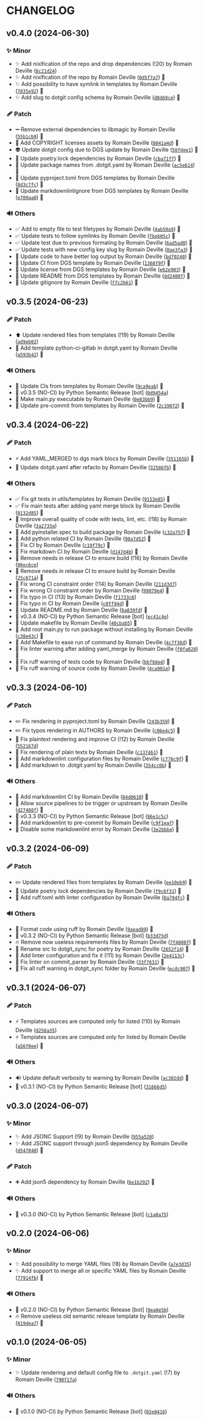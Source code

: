 <!-- markdownlint-disable-file -->
# CHANGELOG

## v0.4.0 (2024-06-30)

### ✨ Minor

  * ✨ Add nixification of the repo and drop dependencies (!20) by Romain Deville ([`8c21d24`](https://framagit.org/rdeville-public/programs/dotgit-sync/-/commit/8c21d24816e30d4f1e739c280cf0cf6a6a063fb8))
  * ✨ Add nixification of the repo by Romain Deville ([`0d5f7a7`](https://framagit.org/rdeville-public/programs/dotgit-sync/-/commit/0d5f7a7ec13ffa165a337baba132f76a944e44bc)) 🔏
  * ✨ Add possibility to have symlink in templates by Romain Deville ([`7835e92`](https://framagit.org/rdeville-public/programs/dotgit-sync/-/commit/7835e9212a6b63c6410a0ddb89758e7d8e3deac1)) 🔏
  * ✨ Add slug to dotgit config schema by Romain Deville ([`d0d69ce`](https://framagit.org/rdeville-public/programs/dotgit-sync/-/commit/d0d69ce154d6cc4db03ccf7ed0765139c8e69645)) 🔏

### 🩹 Patch

  * ➖ Remove external dependencies to libmagic by Romain Deville ([`55b1cb9`](https://framagit.org/rdeville-public/programs/dotgit-sync/-/commit/55b1cb9d897f0f9c0db7c3d890fdfffa76d4d7b3)) 🔏
  * 🍱 Add COPYRIGHT licenses assets by Romain Deville ([`8041a4d`](https://framagit.org/rdeville-public/programs/dotgit-sync/-/commit/8041a4d3929b30c54a7371e014b47939d1a67ed2)) 🔏
  * 👽️ Update dotgit config due to DGS update by Romain Deville ([`50fdee1`](https://framagit.org/rdeville-public/programs/dotgit-sync/-/commit/50fdee143b53d870d35a91b8f5bec674cbb2cf63)) 🔏
  * 📌 Update poetry.lock dependencies by Romain Deville ([`cba71ff`](https://framagit.org/rdeville-public/programs/dotgit-sync/-/commit/cba71ff4468439c916cb850ebf160ee455154de1)) 🔏
  * 🔧 Update package names from .dotgit.yaml by Romain Deville ([`ac5e614`](https://framagit.org/rdeville-public/programs/dotgit-sync/-/commit/ac5e61417e4f6c74802be2c300a9288ae0f33933)) 🔏
  * 🔧 Update pyproject.toml from DGS templates by Romain Deville ([`8d3c7fc`](https://framagit.org/rdeville-public/programs/dotgit-sync/-/commit/8d3c7fc72cb1a82bc6891748fe1a4394cfb51342)) 🔏
  * 🔧 Update markdownlintignore from DGS templates by Romain Deville ([`e709aa0`](https://framagit.org/rdeville-public/programs/dotgit-sync/-/commit/e709aa050516eecd891dceebd9a319bf0084b75b)) 🔏

### 🔊 Others

  * ✅ Add to empty file to test filetypes by Romain Deville ([`4ab50a9`](https://framagit.org/rdeville-public/programs/dotgit-sync/-/commit/4ab50a9f4c170f509b18a2025bff2e065f7c4a1c)) 🔏
  * ✅ Update tests to follow symlinks by Romain Deville ([`fbeb05c`](https://framagit.org/rdeville-public/programs/dotgit-sync/-/commit/fbeb05c1e9f91a36ae65d4f1d24842a6eb1a3552)) 🔏
  * ✅ Update test due to previous formating by Romain Deville ([`6ad5ad0`](https://framagit.org/rdeville-public/programs/dotgit-sync/-/commit/6ad5ad03befe10c715502b0d63a4e5bd1f453c24)) 🔏
  * ✅ Update tests with new config key slug by Romain Deville ([`0ae3fa3`](https://framagit.org/rdeville-public/programs/dotgit-sync/-/commit/0ae3fa3936abedecc3618f455209529f12dcd6a1)) 🔏
  * 🎨 Update code to have better log output by Romain Deville ([`bd70240`](https://framagit.org/rdeville-public/programs/dotgit-sync/-/commit/bd7024085d197ecd8a972b609bf85cd918023467)) 🔏
  * 💚 Update CI from DGS template by Romain Deville ([`1368f9f`](https://framagit.org/rdeville-public/programs/dotgit-sync/-/commit/1368f9ff95d44bf5c90b698542c758e2f776cafd)) 🔏
  * 📄 Update license from DGS templates by Romain Deville ([`e62e903`](https://framagit.org/rdeville-public/programs/dotgit-sync/-/commit/e62e903566dcdbbd09c81f5900d16990e1495ba2)) 🔏
  * 📝 Update README from DGS templates by Romain Deville ([`dd2400f`](https://framagit.org/rdeville-public/programs/dotgit-sync/-/commit/dd2400fbb15cdbf84082f7c917f27358988700af)) 🔏
  * 🙈 Update gitignore by Romain Deville ([`ffc2b61`](https://framagit.org/rdeville-public/programs/dotgit-sync/-/commit/ffc2b61e7bad87265cbad9d42605568080a1462e)) 🔏

## v0.3.5 (2024-06-23)

### 🩹 Patch

  * ⬆️ Update rendered files from templates (!19) by Romain Deville ([`ad9eb02`](https://framagit.org/rdeville-public/programs/dotgit-sync/-/commit/ad9eb023c4319893097bea2fb8e1bc18bf506986))
  * 🔧 Add template python-ci-gitlab in dotgit.yaml by Romain Deville ([`a593b42`](https://framagit.org/rdeville-public/programs/dotgit-sync/-/commit/a593b4218f5cb7af50f9314f44352ca7b8a754aa)) 🔏

### 🔊 Others

  * 💚 Update CIs from templates by Romain Deville ([`9ca9eab`](https://framagit.org/rdeville-public/programs/dotgit-sync/-/commit/9ca9eab84a5c48d6baaca13e598fc9a9186f9c04)) 🔏
  * 🔖 v0.3.5 (NO-CI) by Python Semantic Release [bot] ([`0d9454a`](https://framagit.org/rdeville-public/programs/dotgit-sync/-/commit/0d9454a218fb1a1fa41b5a7b51d35819d1c7ed41))
  * 🔨 Make main.py executable by Romain Deville ([`0e83bb9`](https://framagit.org/rdeville-public/programs/dotgit-sync/-/commit/0e83bb99873f4fbbd62d254adbcbfc36bba80178)) 🔏
  * 🔨 Update pre-commit from templates by Romain Deville ([`2c19072`](https://framagit.org/rdeville-public/programs/dotgit-sync/-/commit/2c19072c8366411d32d3eb3b2d9b6f6c7ebf71f1)) 🔏

## v0.3.4 (2024-06-22)

### 🩹 Patch

  * ⚡️ Add YAML_MERGED to dgs mark blocs by Romain Deville ([`351165b`](https://framagit.org/rdeville-public/programs/dotgit-sync/-/commit/351165b048ab6016e5c410af7c1fad17f8fdbe07)) 🔏
  * 🔧 Update dotgit.yaml after refacto by Romain Deville ([`32586fb`](https://framagit.org/rdeville-public/programs/dotgit-sync/-/commit/32586fb23bf51bf72ca9e0d1efc6a2c67a479465)) 🔏

### 🔊 Others

  * ✅ Fix git tests in utils/templates by Romain Deville ([`9153e85`](https://framagit.org/rdeville-public/programs/dotgit-sync/-/commit/9153e859d814ad088ba9e8bb8909e40a2f188fd7)) 🔏
  * ✅ Fix main tests after adding yaml merge block by Romain Deville ([`0132d85`](https://framagit.org/rdeville-public/programs/dotgit-sync/-/commit/0132d85385191ff5a159d32ee6661e817207af97)) 🔏
  * 🎨 Improve overall quality of code with tests, lint, etc. (!18) by Romain Deville ([`3a2733a`](https://framagit.org/rdeville-public/programs/dotgit-sync/-/commit/3a2733a9d3333bb7705a4e5ff49c9e2c83fedc3b))
  * 👷 Add pyinstaller.spec to build package by Romain Deville ([`c32a757`](https://framagit.org/rdeville-public/programs/dotgit-sync/-/commit/c32a757516a52c53a1706f38441dc7479f4b6072)) 🔏
  * 👷 Add python related CI by Romain Deville ([`90a7d52`](https://framagit.org/rdeville-public/programs/dotgit-sync/-/commit/90a7d52e447a5f4c2d44e8d8c6f8834123f69c8e)) 🔏
  * 💚 Fix CI by Romain Deville ([`c19f79c`](https://framagit.org/rdeville-public/programs/dotgit-sync/-/commit/c19f79c19baaff32314158c3653010b186a1fb2e)) 🔏
  * 💚 Fix markdown CI by Romain Deville ([`d147d4b`](https://framagit.org/rdeville-public/programs/dotgit-sync/-/commit/d147d4b425137d28f8c8caf0cc15ec5af22f6b8c)) 🔏
  * 💚 Remove needs in release CI to ensure build (!16) by Romain Deville ([`06ec6ce`](https://framagit.org/rdeville-public/programs/dotgit-sync/-/commit/06ec6ce0c22a9e13e0f5d7a9d0169595955dd1d3))
  * 💚 Remove needs in release CI to ensure build by Romain Deville ([`25c671a`](https://framagit.org/rdeville-public/programs/dotgit-sync/-/commit/25c671afe3ec0d9a8ffd34ddef901708e1f2e1fe)) 🔏
  * 💚 Fix wrong CI constraint order (!14) by Romain Deville ([`211d3d7`](https://framagit.org/rdeville-public/programs/dotgit-sync/-/commit/211d3d7471f40770d6fafa884cbb74d77c9dcfcd))
  * 💚 Fix wrong CI constraint order by Romain Deville ([`99079e4`](https://framagit.org/rdeville-public/programs/dotgit-sync/-/commit/99079e4b0dc5d9bdf02c035c255e329183254034)) 🔏
  * 💚 Fix typo in CI (!13) by Romain Deville ([`f1733c6`](https://framagit.org/rdeville-public/programs/dotgit-sync/-/commit/f1733c6af17f08993b3173d5b23c9828428d3378))
  * 💚 Fix typo in CI by Romain Deville ([`c0ff94d`](https://framagit.org/rdeville-public/programs/dotgit-sync/-/commit/c0ff94d83cb31a92993a8fef115deb6914e8b975)) 🔏
  * 📝 Update README.md by Romain Deville ([`6a839fd`](https://framagit.org/rdeville-public/programs/dotgit-sync/-/commit/6a839fdd5d47b9384b00119484571a9344a70936)) 🔏
  * 🔖 v0.3.4 (NO-CI) by Python Semantic Release [bot] ([`ec41c4e`](https://framagit.org/rdeville-public/programs/dotgit-sync/-/commit/ec41c4ec751a0e1ec82f4e9ef7401bfabdfdd041))
  * 🔨 Update makefile by Romain Deville ([`40cbab5`](https://framagit.org/rdeville-public/programs/dotgit-sync/-/commit/40cbab53ec6162d0ee4f1e7309c99c1fa15e25da)) 🔏
  * 🔨 Add root main.py to run package without installing by Romain Deville ([`c38e43c`](https://framagit.org/rdeville-public/programs/dotgit-sync/-/commit/c38e43c5c4e4cde7b3068682f6b0e94948e1cc3c)) 🔏
  * 🔨 Add Makefile to ease run of command by Romain Deville ([`4c7f36d`](https://framagit.org/rdeville-public/programs/dotgit-sync/-/commit/4c7f36d8b22fde9b0f1b1092fc1dba5dc60b8ace)) 🔏
  * 🚨 Fix linter warning after adding yaml_merge by Romain Deville ([`f0fa028`](https://framagit.org/rdeville-public/programs/dotgit-sync/-/commit/f0fa0281c94a655b501d24372e5591a44dd92512)) 🔏
  * 🚨 Fix ruff warning of tests code by Romain Deville ([`bbf9de4`](https://framagit.org/rdeville-public/programs/dotgit-sync/-/commit/bbf9de4517c297d73f6f9aba7ff4bb202d30e31a)) 🔏
  * 🚨 Fix ruff warning of source code by Romain Deville ([`4ca901e`](https://framagit.org/rdeville-public/programs/dotgit-sync/-/commit/4ca901ecb190a645e09674dda8446100d974d00c)) 🔏

## v0.3.3 (2024-06-10)

### 🩹 Patch

  * ✏️ Fix rendering in pyproject.toml by Romain Deville ([`243b359`](https://framagit.org/rdeville-public/programs/dotgit-sync/-/commit/243b359c2cfaa5fe8e9ea5030d06ba9cc94c604d)) 🔏
  * ✏️ Fix typos rendering in AUTHORS by Romain Deville ([`c06e4c5`](https://framagit.org/rdeville-public/programs/dotgit-sync/-/commit/c06e4c5a618a050c7bc1cb209bb6a027c6214339)) 🔏
  * 🐛 Fix plaintext rendering and improve CI (!12) by Romain Deville ([`552167d`](https://framagit.org/rdeville-public/programs/dotgit-sync/-/commit/552167df1b3b531f01b2c06c42b8c2bbe05ead5c))
  * 🐛 Fix rendering of plain texts by Romain Deville ([`c1374b1`](https://framagit.org/rdeville-public/programs/dotgit-sync/-/commit/c1374b114c6dac8f9392a2dc20274a3fa9ddbba8)) 🔏
  * 🔧 Add markdownlint configuration files by Romain Deville ([`c776c9f`](https://framagit.org/rdeville-public/programs/dotgit-sync/-/commit/c776c9fbbdd392cfa66eed596d4f1d9f9caa55ae)) 🔏
  * 🔧 Add markdown to .dotgit.yaml by Romain Deville ([`354cc6b`](https://framagit.org/rdeville-public/programs/dotgit-sync/-/commit/354cc6b111d9579477cf024c100e726b916f4dc2)) 🔏

### 🔊 Others

  * 👷 Add markdownlint CI by Romain Deville ([`84d0610`](https://framagit.org/rdeville-public/programs/dotgit-sync/-/commit/84d0610d6db21c822b95b361b19defaaaefdae05)) 🔏
  * 👷 Allow source pipelines to be trigger or upstream by Romain Deville ([`d27488f`](https://framagit.org/rdeville-public/programs/dotgit-sync/-/commit/d27488f389ab1143cebc8a40aad57971e0091c91)) 🔏
  * 🔖 v0.3.3 (NO-CI) by Python Semantic Release [bot] ([`86e1c5c`](https://framagit.org/rdeville-public/programs/dotgit-sync/-/commit/86e1c5c633805d96094d6d03232b472f162f985b))
  * 🔨 Add markdownlint to pre-commit by Romain Deville ([`c9f1eaf`](https://framagit.org/rdeville-public/programs/dotgit-sync/-/commit/c9f1eafa1a5368951f2cc45f782ef9209a7c8b3b)) 🔏
  * 🚨 Disable some markdownlint error by Romain Deville ([`3e2bbbe`](https://framagit.org/rdeville-public/programs/dotgit-sync/-/commit/3e2bbbee029d4ac5718ef13bfee6ec7f199b1b32)) 🔏

## v0.3.2 (2024-06-09)

### 🩹 Patch

  * ✏️ Update rendered files from templates by Romain Deville ([`ee10eb9`](https://framagit.org/rdeville-public/programs/dotgit-sync/-/commit/ee10eb978e84b09519d8e6e55b417cc1c6ba4445)) 🔏
  * 📌 Update poetry lock dependencies by Romain Deville ([`f9c6f31`](https://framagit.org/rdeville-public/programs/dotgit-sync/-/commit/f9c6f311c463cc840785d810f8b51eff31f9c189)) 🔏
  * 🔧 Add ruff.toml with linter configuration by Romain Deville ([`8a794fc`](https://framagit.org/rdeville-public/programs/dotgit-sync/-/commit/8a794fccaa120784de74848f0b35c1b5d02a5899)) 🔏

### 🔊 Others

  * 🎨 Format code using ruff by Romain Deville ([`9aead89`](https://framagit.org/rdeville-public/programs/dotgit-sync/-/commit/9aead89091e80782c3cd48ff28174b55bd4211fe)) 🔏
  * 🔖 v0.3.2 (NO-CI) by Python Semantic Release [bot] ([`b33d75d`](https://framagit.org/rdeville-public/programs/dotgit-sync/-/commit/b33d75d2453afbcf96ad1133da8edb09e45d3bef))
  * 🔥 Remove now useless requirements files by Romain Deville ([`7f4808f`](https://framagit.org/rdeville-public/programs/dotgit-sync/-/commit/7f4808f65936a5323c49c9a115e0f4f0449e941c)) 🔏
  * 🚚 Rename src to dotgit_sync for poetry by Romain Deville ([`2652f14`](https://framagit.org/rdeville-public/programs/dotgit-sync/-/commit/2652f14f23f909da15384968bd75bac84e65955b)) 🔏
  * 🚨 Add linter configuration and fix it (!11) by Romain Deville ([`2e4113c`](https://framagit.org/rdeville-public/programs/dotgit-sync/-/commit/2e4113c6b7eaf00023a060495b26fdefab0bf678))
  * 🚨 Fix linter on commit_parser by Romain Deville ([`33f7631`](https://framagit.org/rdeville-public/programs/dotgit-sync/-/commit/33f7631bb8cc122f14ce793fe7123c094b5ccf2d)) 🔏
  * 🚨 Fix all ruff warning in dotgit_sync folder by Romain Deville ([`ecdc907`](https://framagit.org/rdeville-public/programs/dotgit-sync/-/commit/ecdc9070f5723faadad360880e3a55a34c7e5e73)) 🔏

## v0.3.1 (2024-06-07)

### 🩹 Patch

  * ⚡️ Templates sources are computed only for listed (!10) by Romain Deville ([`d256a35`](https://framagit.org/rdeville-public/programs/dotgit-sync/-/commit/d256a35a972fbfd4397c8511931fb8a4c9750a0e))
  * ⚡️ Templates sources are computed only for listed by Romain Deville ([`a56f0ee`](https://framagit.org/rdeville-public/programs/dotgit-sync/-/commit/a56f0eea0155b978b572c4f09b15a500e4b9f692)) 🔏

### 🔊 Others

  * 🔊 Update default verbosity to warning by Romain Deville ([`ac302dd`](https://framagit.org/rdeville-public/programs/dotgit-sync/-/commit/ac302dddba9916716754fda6627d851e48a0ba39)) 🔏
  * 🔖 v0.3.1 (NO-CI) by Python Semantic Release [bot] ([`31666d5`](https://framagit.org/rdeville-public/programs/dotgit-sync/-/commit/31666d5325318c4ac61604a249264b93238fd6fa))

## v0.3.0 (2024-06-07)

### ✨ Minor

  * ✨ Add JSONC Support (!9) by Romain Deville ([`955a520`](https://framagit.org/rdeville-public/programs/dotgit-sync/-/commit/955a5206b8bb30ac798a71a92b8ff09f18f7d25c))
  * ✨ Add JSONC support through json5 dependency by Romain Deville ([`d547840`](https://framagit.org/rdeville-public/programs/dotgit-sync/-/commit/d5478407e5ef0f840780b1839dee73eaf0d5a2cc)) 🔏

### 🩹 Patch

  * ➕ Add json5 dependency by Romain Deville ([`6e1b292`](https://framagit.org/rdeville-public/programs/dotgit-sync/-/commit/6e1b2923499464512acf2418991b27ac7f52d4fc)) 🔏

### 🔊 Others

  * 🔖 v0.3.0 (NO-CI) by Python Semantic Release [bot] ([`c1a8a75`](https://framagit.org/rdeville-public/programs/dotgit-sync/-/commit/c1a8a759f0ba08d6b5df1c2b150a4dacef497b01))

## v0.2.0 (2024-06-06)

### ✨ Minor

  * ✨ Add possibility to merge YAML files (!8) by Romain Deville ([`a7e3d35`](https://framagit.org/rdeville-public/programs/dotgit-sync/-/commit/a7e3d3588f6047e47b3465bfe64b28a9bfcfbfeb))
  * ✨ Add support to merge all or specific YAML files by Romain Deville ([`77914fb`](https://framagit.org/rdeville-public/programs/dotgit-sync/-/commit/77914fb3c2ea08b79f4ff3c23162d4dec40a7ded)) 🔏

### 🔊 Others

  * 🔖 v0.2.0 (NO-CI) by Python Semantic Release [bot] ([`9ea8e5b`](https://framagit.org/rdeville-public/programs/dotgit-sync/-/commit/9ea8e5b559e5c8503918c7525caeed3387fc981b))
  * 🔥 Remove useless old semantic release template by Romain Deville ([`819dea7`](https://framagit.org/rdeville-public/programs/dotgit-sync/-/commit/819dea79e82f7f8e261b0461a7cef8074e872d03)) 🔏

## v0.1.0 (2024-06-05)

### ✨ Minor

  * ✨ Update rendering and default config file to `.dotgit.yaml` (!7) by Romain Deville ([`790f17a`](https://framagit.org/rdeville-public/programs/dotgit-sync/-/commit/790f17a5ec7d8d873a4e55ca3a5ed9ae106bbc8c))

### 🔊 Others

  * 🔖 v0.1.0 (NO-CI) by Python Semantic Release [bot] ([`02e0416`](https://framagit.org/rdeville-public/programs/dotgit-sync/-/commit/02e04169bb30d98c0b9d53d464a0c1a7cf019837))
